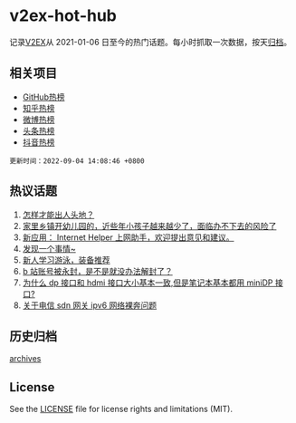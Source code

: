 # v2ex-hot-hub

 记录[V2EX](https://www.v2ex.com/)从 2021-01-06 日至今的热门话题。每小时抓取一次数据，按天[归档](archives)。
 
 ## 相关项目

- [GitHub热榜](https://github.com/snaildev/github-hot-hub)
- [知乎热榜](https://github.com/snaildev/zhihu-hot-hub)
- [微博热榜](https://github.com/snaildev/weibo-hot-hub)
- [头条热榜](https://github.com/snaildev/toutiao-hot-hub)
- [抖音热榜](https://github.com/snaildev/douyin-hot-hub)


 `更新时间：2022-09-04 14:08:46 +0800`

## 热议话题

1. [怎样才能出人头地？](https://www.v2ex.com/t/877452)
1. [家里乡镇开幼儿园的，近些年小孩子越来越少了，面临办不下去的风险了](https://www.v2ex.com/t/877461)
1. [新应用： Internet Helper 上网助手，欢迎提出意见和建议。](https://www.v2ex.com/t/877473)
1. [发现一个事情~](https://www.v2ex.com/t/877512)
1. [新人学习游泳，装备推荐](https://www.v2ex.com/t/877447)
1. [b 站账号被永封，是不是就没办法解封了？](https://www.v2ex.com/t/877489)
1. [为什么 dp 接口和 hdmi 接口大小基本一致,但是笔记本基本都用 miniDP 接口?](https://www.v2ex.com/t/877463)
1. [关于电信 sdn 网关 ipv6 网络裸奔问题](https://www.v2ex.com/t/877492)

## 历史归档

[archives](archives)

## License

See the [LICENSE](LICENSE) file for license rights and limitations (MIT).
